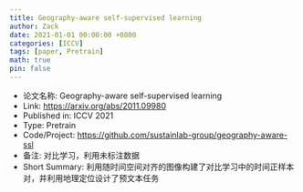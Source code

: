 ```yaml
---
title: Geography-aware self-supervised learning
author: Zack
date: 2021-01-01 00:00:00 +0800
categories: [ICCV]
tags: [paper, Pretrain]
math: true
pin: false
---
```

- 论文名称: Geography-aware self-supervised learning
- Link: https://arxiv.org/abs/2011.09980
- Published in: ICCV 2021
- Type: Pretrain
- Code/Project: https://github.com/sustainlab-group/geography-aware-ssl
- 备注: 对比学习，利用未标注数据
- Short Summary: 利用随时间空间对齐的图像构建了对比学习中的时间正样本对，并利用地理定位设计了预文本任务
